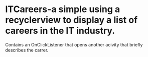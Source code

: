 # ITCareers-a simple using a recyclerview to display a list of careers in the IT industry.
Contains an OnClickListener that opens another acivity that briefly describes the carrer.
